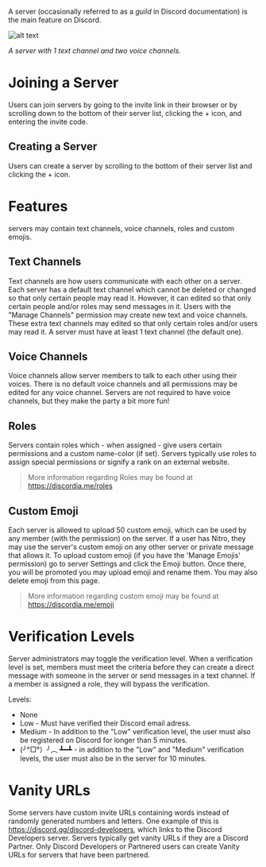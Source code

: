 <!-- TITLE: servers -->
<!-- SUBTITLE: A quick summary of servers -->
A server (occasionally referred to as a *guild* in Discord documentation) is the main feature on Discord.


![alt text](http://i.imgur.com/ChQcUuc.png?2 "server")

*A server with 1 text channel and two voice channels.*

# Joining a Server
Users can join servers by going to the invite link in their browser or by scrolling down to the bottom of their server list, clicking the + icon, and entering the invite code.
## Creating a Server
Users can create a server by scrolling to the bottom of their server list and clicking the + icon.

# Features
servers may contain text channels, voice channels, roles and custom emojis.
## Text Channels
Text channels are how users communicate with each other on a server. Each server has a default text channel which cannot be deleted or changed so that only certain people may read it. However, it can edited so that only certain people and/or roles may send messages in it. Users with the "Manage Channels" permission may create new text and voice channels. These extra text channels may edited so that only certain roles and/or users may read it. A server must have at least 1 text channel (the default one).
## Voice Channels
Voice channels allow server members to talk to each other using their voices. There is no default voice channels and all permissions may be edited for any voice channel. Servers are not required to have voice channels, but they make the party a bit more fun!
## Roles
Servers contain roles which - when assigned - give users certain permissions and a custom name-color (if set). Servers typically use roles to assign special permissions or signify a rank on an external website.

> More information regarding Roles may be found at https://discordia.me/roles

## Custom Emoji
Each server is allowed to upload 50 custom emoji, which can be used by any member (with the permission) on the server. If a user has Nitro, they may use the server's custom emoji on any other server or private message that allows it. To upload custom emoji (if you have the 'Manage Emojis' permission) go to server Settings and click the Emoji button. Once there, you will be promoted you may upload emoji and rename them. You may also delete emoji from this page.

> More information regarding custom emoji may be found at https://discordia.me/emoji
# Verification Levels
Server administrators may toggle the verification level. When a verification level is set, members must meet the criteria before they can create a direct message with someone in the server or send messages in a text channel. If a member is assigned a role, they will bypass the verification.

Levels:
* None
* Low - Must have verified their Discord email adress.
* Medium - In addition to the "Low" verification level, the user must also be registered on Discord for longer than 5 minutes.
* (╯°□°）╯︵ ┻━┻ - in addition to the "Low" and "Medium" verification levels, the user must also be in the server for 10 minutes.

# Vanity URLs
Some servers have custom invite URLs containing words instead of randomly generated numbers and letters. One example of this is https://discord.gg/discord-developers, which links to the Discord Developers server. Servers typically get vanity URLs if they are a Discord Partner. Only Discord Developers or Partnered users can create Vanity URLs for servers that have been partnered.